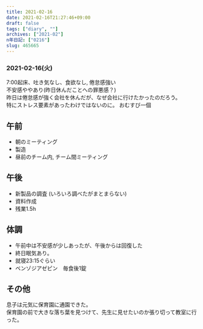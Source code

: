 ```yaml
---
title: 2021-02-16
date: 2021-02-16T21:27:46+09:00
draft: false
tags: ["diary", ""]
archives: ["2021-02"]
n年日記: ["0216"]
slug: 465665
---
```

### 2021-02-16(火)
7:00起床、吐き気なし、食欲なし, 倦怠感強い  
不安感ややあり(昨日休んだことへの罪悪感？)  
昨日は倦怠感が強く会社を休んだが、なぜ会社に行けたかったのだろう。  
特にストレス要素があったわけではないのに。
おむすび一個  
## 午前
- 朝のミーティング
- 製造
- 昼前のチーム内, チーム間ミーティング
## 午後
- 新製品の調査 (いろいろ調べたがまとまらない)
- 資料作成
- 残業1.5h

## 体調
- 午前中は不安感が少しあったが、午後からは回復した
- 終日眠気あり。
- 就寝23:15ぐらい
- ベンゾジアゼピン　毎食後1錠

## その他
息子は元気に保育園に通園できた。  
保育園の前で大きな落ち葉を見つけて、先生に見せたいのか張り切って教室に行った。